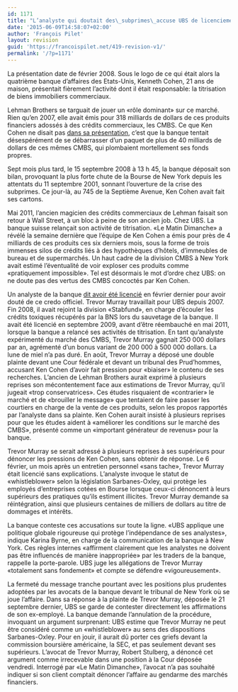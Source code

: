 ```yaml
---
id: 1171
title: "L’analyste qui doutait des\_subprimes\_accuse UBS de licenciement abusif"
date: '2015-06-09T14:58:07+02:00'
author: 'François Pilet'
layout: revision
guid: 'https://francoispilet.net/419-revision-v1/'
permalink: '/?p=1171'
---
```


La présentation date de février 2008. Sous le logo de ce qui était alors la quatrième banque d’affaires des Etats-Unis, Kenneth Cohen, 21 ans de maison, présentait fièrement l’activité dont il était responsable: la titrisation de biens immobiliers commerciaux.

Lehman Brothers se targuait de jouer un «rôle dominant» sur ce marché. Rien qu’en 2007, elle avait émis pour 318 milliards de dollars de ces produits financiers adossés à des crédits commerciaux, les CMBS. Ce que Ken Cohen ne disait pas [dans sa présentation](http://jenner.com/lehman/docs/debtors/LBEX-WGM%20000574-000595.pdf), c’est que la banque tentait désespérément de se débarrasser d’un paquet de plus de 40 milliards de dollars de ces mêmes CMBS, qui plombaient mortellement ses fonds propres.

Sept mois plus tard, le 15 septembre 2008 à 13 h 45, la banque déposait son bilan, provoquant la plus forte chute de la Bourse de New York depuis les attentats du 11 septembre 2001, sonnant l’ouverture de la crise des subprimes. Ce jour-là, au 745 de la Septième Avenue, Ken Cohen avait fait ses cartons.

Mai 2011, l’ancien magicien des crédits commerciaux de Lehman faisait son retour à Wall Street, à un bloc à peine de son ancien job. Chez UBS. La banque suisse relançait son activité de titrisation. «Le Matin Dimanche» a révélé la semaine dernière que l’équipe de Ken Cohen a émis pour près de 4 milliards de ces produits ces six derniers mois, sous la forme de trois immenses silos de crédits liés à des hypothèques d’hôtels, d’immeubles de bureau et de supermarchés. Un haut cadre de la division CMBS à New York avait estimé l’éventualité de voir exploser ces produits comme «pratiquement impossible». Tel est désormais le mot d’ordre chez UBS: on ne doute pas des vertus des CMBS concoctés par Ken Cohen.

Un analyste de la banque [dit avoir été licencié](http://fr.scribd.com/doc/110095455/Trevor-Murray-vs-UBS-Securities-LLC-Complaint) en février dernier pour avoir douté de ce credo officiel. Trevor Murray travaillait pour UBS depuis 2007. Fin 2008, il avait rejoint la division «Stabfund», en charge d’écouler les crédits toxiques récupérés par la BNS lors du sauvetage de la banque. Il avait été licencié en septembre 2009, avant d’être réembauché en mai 2011, lorsque la banque a relancé ses activités de titrisation. En tant qu’analyste expérimenté du marché des CMBS, Trevor Murray gagnait 250 000 dollars par an, agrémenté d’un bonus variant de 200 000 à 500 000 dollars. La lune de miel n’a pas duré. En août, Trevor Murray a déposé une double plainte devant une Cour fédérale et devant un tribunal des Prud’hommes, accusant Ken Cohen d’avoir fait pression pour «biaiser» le contenu de ses recherches. L’ancien de Lehman Brothers aurait exprimé à plusieurs reprises son mécontentement face aux estimations de Trevor Murray, qu’il jugeait «trop conservatrices». Ces études risquaient de «contrarier» le marché et de «brouiller le message» que tentaient de faire passer les courtiers en charge de la vente de ces produits, selon les propos rapportés par l’analyste dans sa plainte. Ken Cohen aurait insisté à plusieurs reprises pour que les études aident à «améliorer les conditions sur le marché des CMBS», présenté comme un «important générateur de revenus» pour la banque.

Trevor Murray se serait adressé à plusieurs reprises à ses supérieurs pour dénoncer les pressions de Ken Cohen, sans obtenir de réponse. Le 6 février, un mois après un entretien personnel «sans tache», Trevor Murray était licencié sans explications. L’analyste invoque le statut de «whistleblower» selon la législation Sarbanes-Oxley, qui protège les employés d’entreprises cotées en Bourse lorsque ceux-ci dénoncent à leurs supérieurs des pratiques qu’ils estiment illicites. Trevor Murray demande sa réintégration, ainsi que plusieurs centaines de milliers de dollars au titre de dommages et intérêts.

La banque conteste ces accusations sur toute la ligne. «UBS applique une politique globale rigoureuse qui protège l’indépendance de ses analystes», indique Karina Byrne, en charge de la communication de la banque à New York. Ces règles internes «affirment clairement que les analystes ne doivent pas être influencés de manière inappropriée» par les traders de la banque, rappelle la porte-parole. UBS juge les allégations de Trevor Murray «totalement sans fondement» et compte se défendre «vigoureusement».

La fermeté du message tranche pourtant avec les positions plus prudentes adoptées par les avocats de la banque devant le tribunal de New York où se joue l’affaire. Dans sa réponse à la plainte de Trevor Murray, déposée le 21 septembre dernier, UBS se garde de contester directement les affirmations de son ex-employé. La banque demande l’annulation de la procédure, invoquant un argument surprenant: UBS estime que Trevor Murray ne peut être considéré comme un «whistleblower» au sens des dispositions Sarbanes-Oxley. Pour en jouir, il aurait dû porter ces griefs devant la commission boursière américaine, la SEC, et pas seulement devant ses supérieurs. L’avocat de Trevor Murray, Robert Stulberg, a dénoncé cet argument comme irrecevable dans une position à la Cour déposée vendredi. Interrogé par «Le Matin Dimanche», l’avocat n’a pas souhaité indiquer si son client comptait dénoncer l’affaire au gendarme des marchés financiers.
